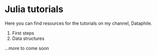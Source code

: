 # Julia tutorials
Here you can find resources for the tutorials on my channel, Dataphile.

1. First steps
2. Data structures

...more to come soon

